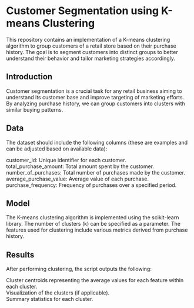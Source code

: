 # Customer Segmentation using K-means Clustering
This repository contains an implementation of a K-means clustering algorithm to group customers of a retail store based on their purchase history. The goal is to segment customers into distinct groups to better understand their behavior and tailor marketing strategies accordingly.

## Introduction
Customer segmentation is a crucial task for any retail business aiming to understand its customer base and improve targeting of marketing efforts. By analyzing purchase history, we can group customers into clusters with similar buying patterns.

## Data
The dataset should include the following columns (these are examples and can be adjusted based on available data):<br>

customer_id: Unique identifier for each customer.<br>
total_purchase_amount: Total amount spent by the customer.<br>
number_of_purchases: Total number of purchases made by the customer.<br>
average_purchase_value: Average value of each purchase.<br>
purchase_frequency: Frequency of purchases over a specified period.<br>

## Model
The K-means clustering algorithm is implemented using the scikit-learn library. The number of clusters (k) can be specified as a parameter. The features used for clustering include various metrics derived from purchase history.

## Results
After performing clustering, the script outputs the following: <br>

Cluster centroids representing the average values for each feature within each cluster.<br>
Visualization of the clusters (if applicable).<br>
Summary statistics for each cluster.<br>
